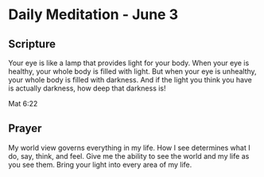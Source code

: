 # Daily Meditation - June 3

## Scripture

Your eye is like a lamp that provides light for your body. When your eye is
healthy, your whole body is filled with light. But  when your eye is unhealthy,
your whole body is filled with darkness.  And if the light you think you have is
actually darkness, how deep that  darkness is!

Mat 6:22


## Prayer

My world view governs everything in my life.  How I see determines what I do,
say, think, and feel.  Give me the ability to see the world and my life as
you see them.  Bring your light into every area of my life.

